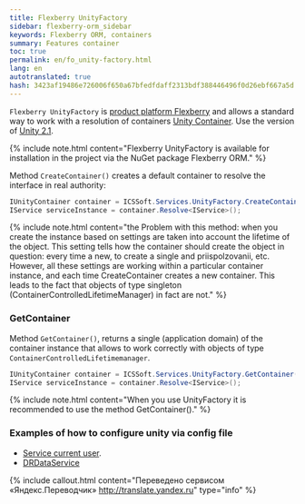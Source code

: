 ```yaml
--- 
title: Flexberry UnityFactory 
sidebar: flexberry-orm_sidebar 
keywords: Flexberry ORM, containers 
summary: Features container 
toc: true 
permalink: en/fo_unity-factory.html 
lang: en 
autotranslated: true 
hash: 3423af19486e726006f650a67bfedfdaff2313bdf388446496f0d26ebf667a5d 
--- 
```


`Flexberry UnityFactory` is [product platform Flexberry](fp_landing_page.html) and allows a standard way to work with a resolution of containers [Unity Container](https://msdn.microsoft.com/en-us/library/ff647202.aspx). Use the version of [Unity 2.1](https://msdn.microsoft.com/en-us/library/hh237493.aspx). 

{% include note.html content="Flexberry UnityFactory is available for installation in the project via the NuGet package Flexberry ORM." %} 

Method `CreateContainer()` creates a default container to resolve the interface in real authority: 

```csharp
IUnityContainer container = ICSSoft.Services.UnityFactory.CreateContainer();
IService serviceInstance = container.Resolve<IService>();
``` 

{% include note.html content="the Problem with this method: when you create the instance based on settings are taken into account the lifetime of the object. This setting tells how the container should create the object in question: every time a new, to create a single and priispolzovanii, etc. However, all these settings are working within a particular container instance, and each time CreateContainer creates a new container. This leads to the fact that objects of type singleton (ContainerControlledLifetimeManager) in fact are not." %} 

### GetContainer 

Method `GetContainer()`, returns a single (application domain) of the container instance that allows to work correctly with objects of type `ContainerControlledLifetimemanager`. 

``` csharp
IUnityContainer container = ICSSoft.Services.UnityFactory.GetContainer();
IService serviceInstance = container.Resolve<IService>();
``` 

{% include note.html content="When you use UnityFactory it is recommended to use the method GetContainer()." %} 


### Examples of how to configure unity via config file 

* [Service current user](fo_current-user-service.html). 
* [DRDataService](fo_dr-data-service.html) 



{% include callout.html content="Переведено сервисом «Яндекс.Переводчик» <http://translate.yandex.ru>" type="info" %}